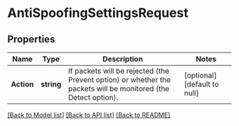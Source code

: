 # AntiSpoofingSettingsRequest

## Properties
Name | Type | Description | Notes
------------ | ------------- | ------------- | -------------
**Action** | **string** | If packets will be rejected (the Prevent option) or whether the packets will be monitored (the Detect option). | [optional] [default to null]

[[Back to Model list]](../README.md#documentation-for-models) [[Back to API list]](../README.md#documentation-for-api-endpoints) [[Back to README]](../README.md)


